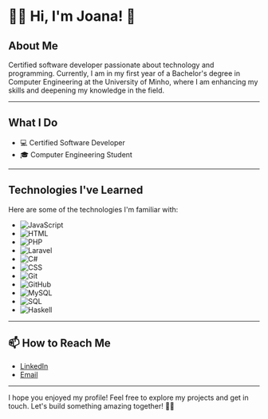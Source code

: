 # 👩‍💻 Hi, I'm Joana! 👋

## About Me

Certified software developer passionate about technology and programming. Currently, I am in my first year of a Bachelor's degree in Computer Engineering at the University of Minho, where I am enhancing my skills and deepening my knowledge in the field.

---

## What I Do

- 💻 Certified Software Developer  
- 🎓 Computer Engineering Student  

---

## Technologies I've Learned

Here are some of the technologies I'm familiar with:

- ![JavaScript](https://img.shields.io/badge/-JavaScript-yellow)  
- ![HTML](https://img.shields.io/badge/-HTML-orange)  
- ![PHP](https://img.shields.io/badge/-PHP-blue)  
- ![Laravel](https://img.shields.io/badge/-Laravel-red)  
- ![C#](https://img.shields.io/badge/-C%23-purple)  
- ![CSS](https://img.shields.io/badge/-CSS-blueviolet)  
- ![Git](https://img.shields.io/badge/-Git-lightgrey)  
- ![GitHub](https://img.shields.io/badge/-GitHub-brightgreen)  
- ![MySQL](https://img.shields.io/badge/-MySQL-blue)  
- ![SQL](https://img.shields.io/badge/-SQL-lightgrey)  
- ![Haskell](https://img.shields.io/badge/-Haskell-purple)  

---

## 📫 How to Reach Me

- [LinkedIn](www.linkedin.com/in/joana-cardoso-dv)  
- [Email](mailto:j.pires.cardoso1999@gmail.com)  

---

I hope you enjoyed my profile! Feel free to explore my projects and get in touch. Let's build something amazing together! 🚀✨
